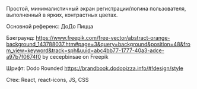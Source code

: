 Простой, минималистичный экран регистрации/логина пользователя, выполненный в ярких, контрастных цветах.

Основной референс: ДоДо Пицца

Бэкграунд: https://www.freepik.com/free-vector/abstract-orange-background_143788037.htm#page=3&query=background&position=48&from_view=keyword&track=sph&uuid=abc4bb77-1777-40a3-adce-a97b7f0674f0 by cecepbinsae on Freepik

Шрифт: Dodo Rounded https://brandbook.dodopizza.info/#!design/style

Стек: React, react-icons, JS, CSS
